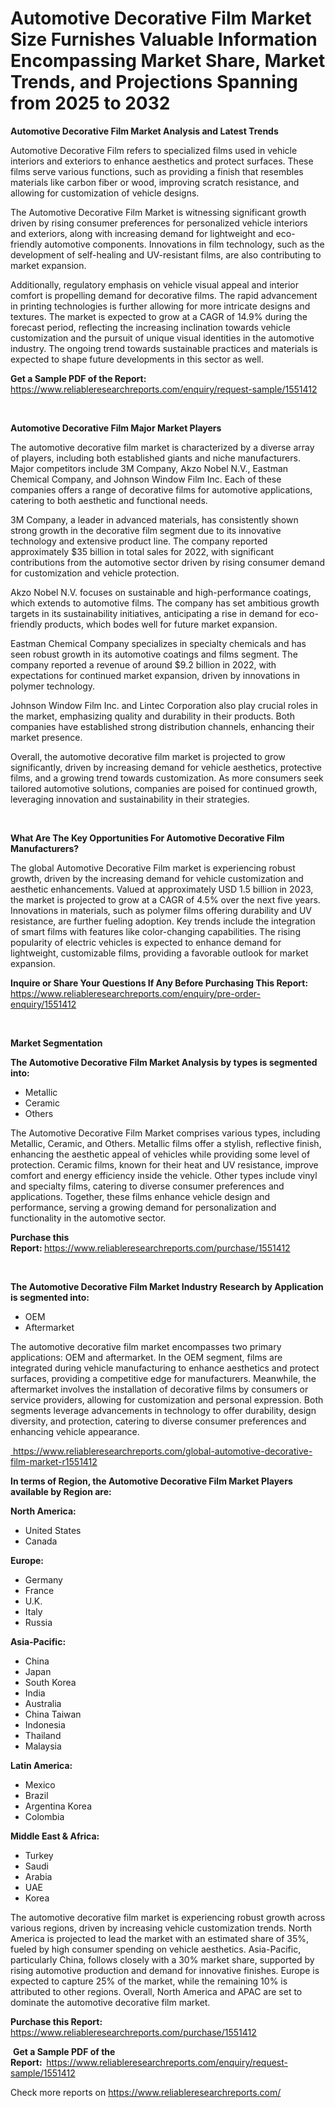 <p><h1>Automotive Decorative Film Market Size Furnishes Valuable Information Encompassing Market Share, Market Trends, and Projections Spanning from 2025 to 2032</h1></p><p><strong>Automotive Decorative Film Market Analysis and Latest Trends</strong></p>
<p><p>Automotive Decorative Film refers to specialized films used in vehicle interiors and exteriors to enhance aesthetics and protect surfaces. These films serve various functions, such as providing a finish that resembles materials like carbon fiber or wood, improving scratch resistance, and allowing for customization of vehicle designs. </p><p>The Automotive Decorative Film Market is witnessing significant growth driven by rising consumer preferences for personalized vehicle interiors and exteriors, along with increasing demand for lightweight and eco-friendly automotive components. Innovations in film technology, such as the development of self-healing and UV-resistant films, are also contributing to market expansion. </p><p>Additionally, regulatory emphasis on vehicle visual appeal and interior comfort is propelling demand for decorative films. The rapid advancement in printing technologies is further allowing for more intricate designs and textures. The market is expected to grow at a CAGR of 14.9% during the forecast period, reflecting the increasing inclination towards vehicle customization and the pursuit of unique visual identities in the automotive industry. The ongoing trend towards sustainable practices and materials is expected to shape future developments in this sector as well.</p></p>
<p><strong>Get a Sample PDF of the Report:&nbsp;</strong> <a href="https://www.reliableresearchreports.com/enquiry/request-sample/1551412?utm_campaign=3079&utm_medium=2&utm_source=Github&utm_content=ia&utm_term=02042025&utm_id=automotive-decorative-film">https://www.reliableresearchreports.com/enquiry/request-sample/1551412</a></p>
<p>&nbsp;</p>
<p><strong>Automotive Decorative Film Major Market Players</strong></p>
<p><p>The automotive decorative film market is characterized by a diverse array of players, including both established giants and niche manufacturers. Major competitors include 3M Company, Akzo Nobel N.V., Eastman Chemical Company, and Johnson Window Film Inc. Each of these companies offers a range of decorative films for automotive applications, catering to both aesthetic and functional needs.</p><p>3M Company, a leader in advanced materials, has consistently shown strong growth in the decorative film segment due to its innovative technology and extensive product line. The company reported approximately $35 billion in total sales for 2022, with significant contributions from the automotive sector driven by rising consumer demand for customization and vehicle protection.</p><p>Akzo Nobel N.V. focuses on sustainable and high-performance coatings, which extends to automotive films. The company has set ambitious growth targets in its sustainability initiatives, anticipating a rise in demand for eco-friendly products, which bodes well for future market expansion.</p><p>Eastman Chemical Company specializes in specialty chemicals and has seen robust growth in its automotive coatings and films segment. The company reported a revenue of around $9.2 billion in 2022, with expectations for continued market expansion, driven by innovations in polymer technology.</p><p>Johnson Window Film Inc. and Lintec Corporation also play crucial roles in the market, emphasizing quality and durability in their products. Both companies have established strong distribution channels, enhancing their market presence.</p><p>Overall, the automotive decorative film market is projected to grow significantly, driven by increasing demand for vehicle aesthetics, protective films, and a growing trend towards customization. As more consumers seek tailored automotive solutions, companies are poised for continued growth, leveraging innovation and sustainability in their strategies.</p></p>
<p>&nbsp;</p>
<p><strong>What Are The Key Opportunities For Automotive Decorative Film Manufacturers?</strong></p>
<p><p>The global Automotive Decorative Film market is experiencing robust growth, driven by the increasing demand for vehicle customization and aesthetic enhancements. Valued at approximately USD 1.5 billion in 2023, the market is projected to grow at a CAGR of 4.5% over the next five years. Innovations in materials, such as polymer films offering durability and UV resistance, are further fueling adoption. Key trends include the integration of smart films with features like color-changing capabilities. The rising popularity of electric vehicles is expected to enhance demand for lightweight, customizable films, providing a favorable outlook for market expansion.</p></p>
<p><strong>Inquire or Share Your Questions If Any Before Purchasing This Report:</strong> <a href="https://www.reliableresearchreports.com/enquiry/pre-order-enquiry/1551412?utm_campaign=3079&utm_medium=2&utm_source=Github&utm_content=ia&utm_term=02042025&utm_id=automotive-decorative-film">https://www.reliableresearchreports.com/enquiry/pre-order-enquiry/1551412</a></p>
<p>&nbsp;</p>
<p><strong>Market Segmentation</strong></p>
<p><strong>The Automotive Decorative Film Market Analysis by types is segmented into:</strong></p>
<p><ul><li>Metallic</li><li>Ceramic</li><li>Others</li></ul></p>
<p><p>The Automotive Decorative Film Market comprises various types, including Metallic, Ceramic, and Others. Metallic films offer a stylish, reflective finish, enhancing the aesthetic appeal of vehicles while providing some level of protection. Ceramic films, known for their heat and UV resistance, improve comfort and energy efficiency inside the vehicle. Other types include vinyl and specialty films, catering to diverse consumer preferences and applications. Together, these films enhance vehicle design and performance, serving a growing demand for personalization and functionality in the automotive sector.</p></p>
<p><strong>Purchase this Report:&nbsp;</strong><a href="https://www.reliableresearchreports.com/purchase/1551412?utm_campaign=3079&utm_medium=2&utm_source=Github&utm_content=ia&utm_term=02042025&utm_id=automotive-decorative-film">https://www.reliableresearchreports.com/purchase/1551412</a></p>
<p>&nbsp;</p>
<p><strong>The Automotive Decorative Film Market Industry Research by Application is segmented into:</strong></p>
<p><ul><li>OEM</li><li>Aftermarket</li></ul></p>
<p><p>The automotive decorative film market encompasses two primary applications: OEM and aftermarket. In the OEM segment, films are integrated during vehicle manufacturing to enhance aesthetics and protect surfaces, providing a competitive edge for manufacturers. Meanwhile, the aftermarket involves the installation of decorative films by consumers or service providers, allowing for customization and personal expression. Both segments leverage advancements in technology to offer durability, design diversity, and protection, catering to diverse consumer preferences and enhancing vehicle appearance.</p></p>
<p><a href="https://www.reliableresearchreports.com/global-automotive-decorative-film-market-r1551412?utm_campaign=3079&utm_medium=2&utm_source=Github&utm_content=ia&utm_term=02042025&utm_id=automotive-decorative-film">&nbsp;https://www.reliableresearchreports.com/global-automotive-decorative-film-market-r1551412</a></p>
<p><strong>In terms of Region, the Automotive Decorative Film Market Players available by Region are:</strong></p>
<p>
    <p> <strong> North America: </strong>
        <ul>
            <li>United States</li>
            <li>Canada</li>
        </ul>
        </p> 
    <p> <strong> Europe: </strong>
        <ul>
            <li>Germany</li>
            <li>France</li>
            <li>U.K.</li>
            <li>Italy</li>
            <li>Russia</li>
        </ul>
        </p> 
    <p> <strong> Asia-Pacific: </strong>
        <ul>
            <li>China</li>
            <li>Japan</li>
            <li>South Korea</li>
            <li>India</li>
            <li>Australia</li>
            <li>China Taiwan</li>
            <li>Indonesia</li>
            <li>Thailand</li>
            <li>Malaysia</li>
        </ul>
        </p> 
    <p> <strong> Latin America: </strong>
        <ul>
            <li>Mexico</li>
            <li>Brazil</li>
            <li>Argentina Korea</li>
            <li>Colombia</li>
        </ul>
        </p> 
    <p> <strong> Middle East & Africa: </strong>
        <ul>
            <li>Turkey</li>
            <li>Saudi</li>
            <li>Arabia</li>
            <li>UAE</li>
            <li>Korea</li>
        </ul>
    </p>
    </p>
<p><p>The automotive decorative film market is experiencing robust growth across various regions, driven by increasing vehicle customization trends. North America is projected to lead the market with an estimated share of 35%, fueled by high consumer spending on vehicle aesthetics. Asia-Pacific, particularly China, follows closely with a 30% market share, supported by rising automotive production and demand for innovative finishes. Europe is expected to capture 25% of the market, while the remaining 10% is attributed to other regions. Overall, North America and APAC are set to dominate the automotive decorative film market.</p></p>
<p><strong>Purchase this Report: </strong><a href="https://www.reliableresearchreports.com/purchase/1551412?utm_campaign=3079&utm_medium=2&utm_source=Github&utm_content=ia&utm_term=02042025&utm_id=automotive-decorative-film">https://www.reliableresearchreports.com/purchase/1551412</a></p>
<p>&nbsp;<strong>Get a Sample PDF of the Report:&nbsp;&nbsp;</strong><a href="https://www.reliableresearchreports.com/enquiry/request-sample/1551412?utm_campaign=3079&utm_medium=2&utm_source=Github&utm_content=ia&utm_term=02042025&utm_id=automotive-decorative-film">https://www.reliableresearchreports.com/enquiry/request-sample/1551412</a></p>
<p><strong></strong></p>
<p>Check more reports on <a href="https://www.reliableresearchreports.com/?utm_campaign=3079&utm_medium=2&utm_source=Github&utm_content=ia&utm_term=02042025&utm_id=automotive-decorative-film">https://www.reliableresearchreports.com/</a></p>